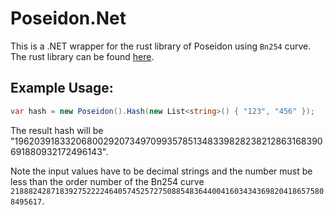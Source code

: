 # Poseidon.Net

This is a .NET wrapper for the rust library of Poseidon using `Bn254` curve. The rust library can be found [here](https://github.com/stevenportkey/libposeidon).

## Example Usage:
```csharp
var hash = new Poseidon().Hash(new List<string>() { "123", "456" });
```

The result hash will be "19620391833206800292073497099357851348339828238212863168390691880932172496143".

Note the input values have to be decimal strings and the number must be less than the order number of the Bn254 curve `21888242871839275222246405745257275088548364400416034343698204186575808495617`.
